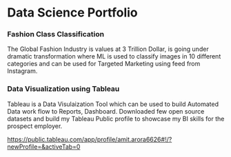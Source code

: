 

# Data Science Portfolio

### Fashion Class Classification

The Global Fashion Industry is values at 3 Trillion Dollar, is going under dramatic transformation where ML is used to classify images in 10 different categories
and can be used for Targeted Marketing using feed from Instagram.


### Data Visualization using Tableau

Tableau is a Data Visulaization Tool which can be used to build Automated Data work flow to Reports, Dashboard. Downloaded few open source datasets and build my
Tableau Public profile to showcase my BI skills for the prospect employer.

https://public.tableau.com/app/profile/amit.arora6626#!/?newProfile=&activeTab=0


